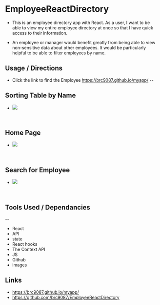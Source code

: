 # EmployeeReactDirectory

* This is an employee directory app with React. As a user, I want to be able to view my entire employee directory at once so that I have quick access to their information.

* An employee or manager would benefit greatly from being able to view non-sensitive data about other employees. It would be particularly helpful to be able to filter employees by name.

## Usage / Directions
* Click the link to find the Employee https://brc9087.github.io/myapp/
--
## Sorting Table by Name
* ![](./public/images/NameSorted.JPG )

<br>

## Home Page 
* ![](./public/images/homePageEmployee.JPG )

<br>
    
    
## Search for Employee
*  ![](./public/images/SearchOption.JPG )

<br>

## Tools Used / Dependancies
--
* React
* API
* state
* React hooks
* The Context API
* JS
* Github
* images

## Links
* https://brc9087.github.io/myapp/
* https://github.com/brc9087/EmployeeReactDirectory
